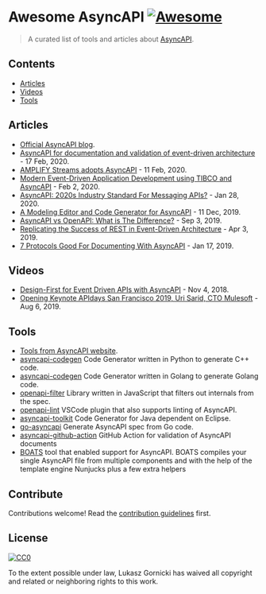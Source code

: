 # Awesome AsyncAPI [![Awesome](https://awesome.re/badge.svg)](https://awesome.re)

> A curated list of tools and articles about [AsyncAPI](https://www.asyncapi.com/).

## Contents

- [Articles](#articles)
- [Videos](#videos)
- [Tools](#tools)

## Articles

- [Official AsyncAPI blog](https://www.asyncapi.com/blog/).
- [AsyncAPI for documentation and validation of event-driven architecture](https://dev.to/waleedashraf/asyncapi-for-documentation-and-validation-of-event-driven-architecture-2ap8) - 17 Feb, 2020.
- [AMPLIFY Streams adopts AsyncAPI](https://devblog.axway.com/integration/asyncapi/) - 11 Feb, 2020.
- [Modern Event-Driven Application Development using TIBCO and AsyncAPI](https://medium.com/tecxperiments/modern-event-driven-application-development-using-tibco-and-asyncapi-3400897a6cec) - Feb 2, 2020.
- [AsyncAPI: 2020s Industry Standard For Messaging APIs?](https://nordicapis.com/asyncapi-2020s-industry-standard-for-messaging-apis/) - Jan 28, 2020.
- [A Modeling Editor and Code Generator for AsyncAPI](https://modeling-languages.com/asyncapi-modeling-editor-code-generator/) - 11 Dec, 2019.
- [AsyncAPI vs OpenAPI: What is The Difference?](https://nordicapis.com/asyncapi-vs-openapi-whats-the-difference/) - Sep 3, 2019.
- [Replicating the Success of REST in Event-Driven Architecture](https://solace.com/blog/rest-event-driven-architecture/) - Apr 3, 2019.
- [7 Protocols Good For Documenting With AsyncAPI](https://nordicapis.com/7-protocols-good-for-documenting-with-asyncapi/) - Jan 17, 2019.

## Videos

- [Design-First for Event Driven APIs with AsyncAPI](https://www.youtube.com/watch?v=jKSZfD66zKM) - Nov 4, 2018.
- [Opening Keynote APIdays San Francisco 2019, Uri Sarid, CTO Mulesoft](https://www.youtube.com/watch?v=2xPj7mFHHOg) - Aug 6, 2019.

## Tools

- [Tools from AsyncAPI website](https://www.asyncapi.com/docs/tooling/).
- [asyncapi-codegen](https://github.com/pearmaster/asyncapi-codegen) Code Generator written in Python to generate C++ code.
- [asyncapi-codegen](https://github.com/lerenn/asyncapi-codegen) Code Generator written in Golang to generate Golang code.
- [openapi-filter](https://github.com/Mermade/openapi-filter) Library written in JavaScript that filters out internals from the spec.
- [openapi-lint](https://marketplace.visualstudio.com/items?itemName=mermade.openapi-lint) VSCode plugin that also supports linting of AsyncAPI. 
- [asyncapi-toolkit](https://github.com/SOM-Research/asyncapi-toolkit) Code Generator for Java dependent on Eclipse.
- [go-asyncapi](https://github.com/swaggest/go-asyncapi) Generate AsyncAPI spec from Go code.
- [asyncapi-github-action](https://github.com/WaleedAshraf/asyncapi-github-action) GitHub Action for validation of AsyncAPI documents
- [BOATS](https://www.npmjs.com/package/boats) tool that enabled support for AsyncAPI. BOATS compiles your single AsyncAPI file from multiple components and with the help of the template engine Nunjucks plus a few extra helpers

## Contribute

Contributions welcome! Read the [contribution guidelines](contributing.md) first.

## License

[![CC0](https://mirrors.creativecommons.org/presskit/buttons/88x31/svg/cc-zero.svg)](https://creativecommons.org/publicdomain/zero/1.0)

To the extent possible under law, Lukasz Gornicki has waived all copyright and
related or neighboring rights to this work.
